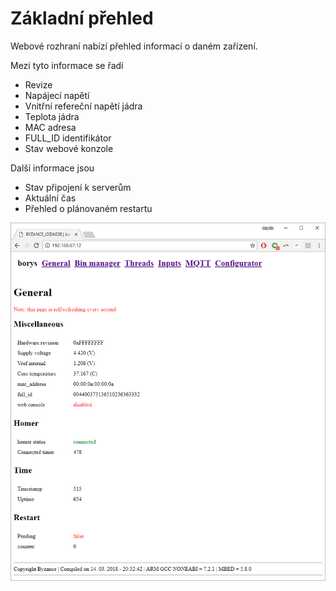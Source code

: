 # Základní přehled

Webové rozhraní nabízí přehled informací o daném zařízení.

Mezi tyto informace se řadí

* Revize
* Napájecí napětí
* Vnitřní refereční napětí jádra
* Teplota jádra
* MAC adresa
* FULL\_ID identifikátor
* Stav webové konzole

Další informace jsou

* Stav připojení k serverům
* Aktuální čas
* Přehled o plánovaném restartu

![](../../../.gitbook/assets/web_general.png)


